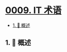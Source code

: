 # [0009. IT 术语](https://github.com/Tdahuyou/TNotes.en-notes/tree/main/notes/0009.%20IT%20%E6%9C%AF%E8%AF%AD)

<!-- region:toc -->

- [1. 📒 概述](#1--概述)

<!-- endregion:toc -->

## 1. 📒 概述
